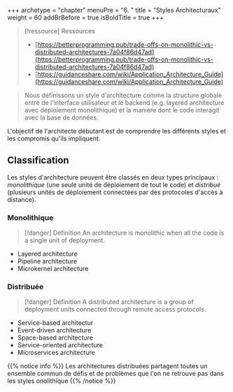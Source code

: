 +++
archetype = "chapter"
menuPre = "6. "
title = "Styles Architecturaux"
weight = 60
addBrBefore = true
isBoldTitle = true
+++

> [!ressource] Ressources
> - [https://betterprogramming.pub/trade-offs-on-monolithic-vs-distributed-architectures-7a04f86d47ad](https://betterprogramming.pub/trade-offs-on-monolithic-vs-distributed-architectures-7a04f86d47ad)
> - [https://guidanceshare.com/wiki/Application_Architecture_Guide](https://guidanceshare.com/wiki/Application_Architecture_Guide)

> Nous définissons un style d'architecture comme la structure globale entre de l'interface utilisateur et le backend (e.g. layered architecture avec déploiement monolithique) et la manière dont le code interagit avec la base de données.

L'objectif de l'architecte débutant est de comprendre les différents styles et les compromis qu'ils impliquent.

## Classification


Les styles d'architecture peuvent être classés en deux types principaux : _monolithique_ (une seule unité de déploiement de tout le code) et _distribué_ (plusieurs unités de déploiement connectées par des protocoles d'accès à distance).

### Monolithique

> [!danger] Définition
>  An architecture is monolithic when all the code is a single unit of deployment.

- Layered architecture
- Pipeline architecture
- Microkernel architecture

### Distribuée

> [!danger] Définition
>  A distributed architecture is a group of deployment units connected through remote access protocols.

- Service-based architectur
- Event-driven architecture
- Space-based architecture
- Service-oriented architecture
- Microservices architecture

{{% notice info %}}
Les architectures distribuées partagent toutes un ensemble commun de défis et de problèmes que l'on ne retrouve pas dans les styles onolithique
{{% /notice %}}

